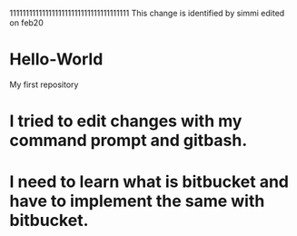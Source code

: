 1111111111111111111111111111111111111
This change is identified by simmi
edited on feb20
# Hello-World
My first repository

# I tried to edit changes with my command prompt and gitbash.
# I need to learn what is bitbucket and have to implement the same with bitbucket.
